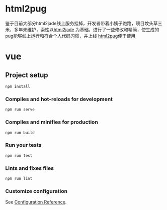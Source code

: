 # html2pug #

鉴于目前大部分html2jade线上服务挂掉，开发者带着小姨子跑路，项目坟头草三米，多年未维护，索性以[html2jade](https://github.com/donpark/html2jade) 为基础，进行了一些修改和精简，使生成的pug能够线上运行和符合个人代码习惯，并上线 [html2pug](https://pecopeco.github.io/html2pug/#/)便于使用

# vue

## Project setup
```
npm install
```

### Compiles and hot-reloads for development
```
npm run serve
```

### Compiles and minifies for production
```
npm run build
```

### Run your tests
```
npm run test
```

### Lints and fixes files
```
npm run lint
```

### Customize configuration
See [Configuration Reference](https://cli.vuejs.org/config/).
